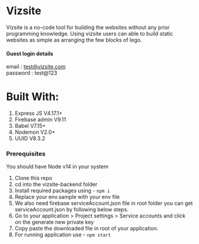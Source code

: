 # Vizsite
Vizsite is a no-code tool for building the websites without any prior programming knowledge. Using vizsite users can able to build static websites as simple as arranging the few blocks of lego.
#### Guest login details
email : test@vizsite.com \
password : test@123

# Built With:
1. Express JS V4.17.1+
2. Firebase admin V9.11
3. Babel V7.15+
4. Nodemon V2.0+
5. UUID V8.3.2

### Prerequisites
You should have Node v14 in your system
1. Clone this repo
2. cd into the vizsite-backend folder
3. Install required packages using - <code>npm i</code>
4. Replace your env.sample with your env file 
5. We also need firebase serviceAccount.json file in root folder you can get serviceAccount.json by following below steps.
6. Go to your application > Project settings > Service accounts and click on the generate new private key
7. Copy paste the downloaded file in root of your application.    
8. For running application use - <code>npm start</code>
